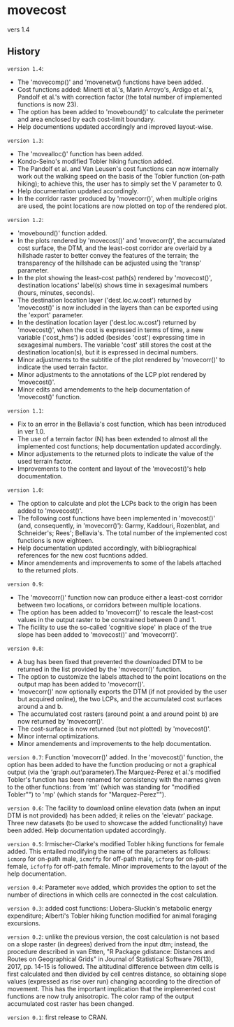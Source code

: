 # movecost
vers 1.4


## History
`version 1.4`:
* The 'movecomp()' and 'movenetw() functions have been added.
* Cost functions added: Minetti et al.'s, Marin Arroyo's, Ardigo et al.'s, Pandolf et al.'s with correction factor (the total number of implemented functions is now 23).
* The option has been added to 'movebound()' to calculate the perimeter and area enclosed by each cost-limit boundary.
* Help documentions updated accordingly and improved layout-wise.


`version 1.3`:
* The 'movealloc()' function has been added.
* Kondo-Seino's modified Tobler hiking function added.
* The Pandolf et al. and Van Leusen's cost functions can now internally work out the walking speed on the basis of the Tobler function (on-path hiking); to achieve this, the user has to simply set the V parameter to 0.
* Help documentation updated accordingly.
* In the corridor raster produced by 'movecorr()', when multiple origins are used, the point locations are now plotted on top of the rendered plot.


`version 1.2`:
* 'movebound()' function added.
* In the plots rendered by 'movecost()' and 'movecorr()', the accumulated cost surface, the DTM, and the least-cost corridor are overlaid by a hillshade raster to better convey the features of the terrain; the transparency of the hillshade can be adjusted using the 'transp' parameter.
* In the plot showing the least-cost path(s) rendered by 'movecost()', destination locations' label(s) shows time in sexagesimal numbers (hours, minutes, seconds).
* The destination location layer ('dest.loc.w.cost') returned by 'movecost()' is now included in the layers than can be exported using the 'export' parameter.
* In the destination location layer ('dest.loc.w.cost') returned by 'movecost()', when the cost is expressed in terms of time, a new variable ('cost_hms') is added (besides 'cost') expressing time in sexagesimal numbers. The variable 'cost' still stores the cost at the destination location(s), but it is expressed in decimal numbers.
* Minor adjustments to the subtitle of the plot rendered by 'movecorr()' to indicate the used terrain factor.
* Minor adjustments to the annotations of the LCP plot rendered by 'movecost()'.
* Minor edits and amendements to the help documentation of 'movecost()' function.


`version 1.1`:
* Fix to an error in the Bellavia's cost function, which has been introduced in ver 1.0.
* The use of a terrain factor (N) has been extended to almost all the implemented cost functions; help documentation updated accordingly.
* Minor adjustements to the returned plots to indicate the value of the used terrain factor.
* Improvements to the content and layout of the 'movecost()'s help documentation.


`version 1.0`:
* The option to calculate and plot the LCPs back to the origin has been added to 'movecost()'.
* The following cost functions have been implemented in 'movecost()' (and, consequently, in 'movecorr()'): Garmy, Kaddouri, Rozenblat, and Schneider's; Rees'; Bellavia's. The total number of the implemented cost functions is now eighteen.
* Help documentation updated accordingly, with bibliographical references for the new cost fucntions added.
* Minor amendements and improvements to some of the labels attached to the returned plots.


`version 0.9`:
* The 'movecorr()' function now can produce either a least-cost corridor between two locations, or corridors between multiple locations.
* The option has been added to 'movecorr()' to rescale the least-cost values in the output raster to be constrained between 0 and 1.
* The ficility to use the so-called 'cognitive slope' in place of the true slope has been added to 'movecost()' and 'movecorr()'.


`version 0.8`:
* A bug has been fixed that prevented the downloaded DTM to be returned in the list provided by the 'movecorr()' function.
* The option to customize the labels attached to the point locations on the output map has been added to 'movecorr()'.
* 'movecorr()' now optionally exports the DTM (if not provided by the user but acquired online), the two LCPs, and the accumulated cost surfaces around a and b.
* The accumulated cost rasters (around point a and around point b) are now returned by 'movecorr()'.
* The cost-surface is now returned (but not plotted) by 'movecost()'.
* Minor internal optimizations.
* Minor amendements and improvements to the help documentation.

`version 0.7`:
Function 'movecorr()' added. In the 'movecost()' function, the option has been added to have the function producing or not a graphical output (via the 'graph.out'parameter).The Marquez-Perez et al.'s modified Tobler's function has been renamed for consistency with the names given to the other functions: from 'mt' (which was standing for "modified Tobler"") to 'mp' (which stands for "Marquez-Perez"").

`version 0.6`:
The facility to download online elevation data (when an input DTM is not provided) has been added; it relies on the 'elevatr' package. Three new datasets (to be used to showcase the added functionality) have been added. Help documentation updated accordingly.

`version 0.5`:
Irmischer-Clarke's modified Tobler hiking functions for female added. This entailed modifying the name of the parameters as follows: `icmonp` for on-path male, `icmoffp` for off-path male, `icfonp` for on-path female, `icfoffp` for off-path female. Minor improvements to the layout of the help documentation.

`version 0.4`:
Parameter `move` added, which provides the option to set the number of directions in which cells are connected in the cost calculation.

`version 0.3`:
added cost functions: Llobera-Sluckin's metabolic energy expenditure; Alberti's Tobler hiking function modified for animal foraging excursions.

`version 0.2`: 
unlike the previous version, the cost calculation is not based on a slope raster (in degrees) derived from the input dtm; instead, the procedure described in van Etten, "R Package gdistance: Distances and Routes on Geographical Grids" in Journal of Statistical Software 76(13), 2017, pp. 14-15 is followed. The altitudinal difference between dtm cells is first calculated and then divided by cell centres distance, so obtaining slope values (expressed as rise over run) changing according to the direction of movement. This has the important implication that the implemented cost functions are now truly anisotropic. The color ramp of the output accumulated cost raster has been changed.

`version 0.1`: 
first release to CRAN.
